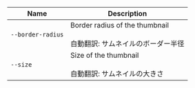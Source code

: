 
| Name | Description |
| --- | --- |
| `--border-radius` | Border radius of the thumbnail<br /><br />自動翻訳: サムネイルのボーダー半径 |
| `--size` | Size of the thumbnail<br /><br />自動翻訳: サムネイルの大きさ |

